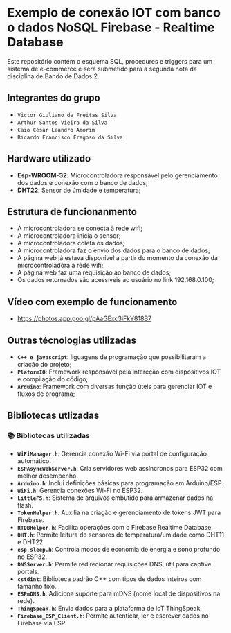 # Exemplo de conexão IOT com banco o dados NoSQL Firebase - Realtime Database

Este repositório contém o esquema SQL, procedures e triggers para um sistema de e-commerce e será submetido para a segunda nota da disciplina de Bando de Dados 2.

## Integrantes do grupo

* `Victor Giuliano de Freitas Silva`
* `Arthur Santos Vieira da Silva` 
* `Caio César Leandro Amorim`
* `Ricardo Francisco Fragoso da Silva`

## Hardware utilizado

* **Esp-WROOM-32**: Microcontroladora responsável pelo gerenciamento dos dados e conexão com o banco de dados;
* **DHT22**: Sensor de úmidade e temperatura;

## Estrutura de funcionanmento

* A microcontroladora se conecta à rede wifi;
* A microcontroladora inicia o sensor;
* A microcontroladora coleta os dados;
* A microcontroladora faz o envio dos dados para o banco de dados;
* A página web já estava disponível a partir do momento da conexão da microcontroladora à rede wifi;
* A página web faz uma requisição ao banco de dados;
* Os dados retornados são acessíveis ao usuário no link 192.168.0.100;

## Vídeo com exemplo de funcionamento
* https://photos.app.goo.gl/pAaGExc3iFkY818B7 

## Outras técnologias utilizadas

* **`C++ e javascript`**: liguagens de programação que possibilitaram a criação do projeto;
* **`PlaformIO`**: Framework responsável pela intereção com dispositivos IOT e compilação do código;
* **`Arduino`**: Framework com diversas função úteis para gerenciar IOT e fluxos de programa;

## Bibliotecas utlizadas

### 📚 Bibliotecas utilizadas

* **`WiFiManager.h`**: Gerencia conexão Wi-Fi via portal de configuração automático.  
* **`ESPAsyncWebServer.h`**: Cria servidores web assíncronos para ESP32 com melhor desempenho.  
* **`Arduino.h`**: Inclui definições básicas para programação em Arduino/ESP.  
* **`WiFi.h`**: Gerencia conexões Wi-Fi no ESP32.  
* **`LittleFS.h`**: Sistema de arquivos embutido para armazenar dados na flash.  
* **`TokenHelper.h`**: Auxilia na criação e gerenciamento de tokens JWT para Firebase.  
* **`RTDBHelper.h`**: Facilita operações com o Firebase Realtime Database.  
* **`DHT.h`**: Permite leitura de sensores de temperatura/umidade como DHT11 e DHT22.  
* **`esp_sleep.h`**: Controla modos de economia de energia e sono profundo no ESP32.  
* **`DNSServer.h`**: Permite redirecionar requisições DNS, útil para captive portals.  
* **`cstdint`**: Biblioteca padrão C++ com tipos de dados inteiros com tamanho fixo.  
* **`ESPmDNS.h`**: Adiciona suporte para mDNS (nome local de dispositivos na rede).  
* **`ThingSpeak.h`**: Envia dados para a plataforma de IoT ThingSpeak.  
* **`Firebase_ESP_Client.h`**: Permite autenticar, ler e escrever dados no Firebase via ESP. 
